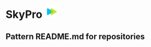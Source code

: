 # SkyPro <img src="https://github.com/cestxvcdim/skypro_static/blob/main/icons/skypro_logo.png" width="35">

## Pattern README.md for repositories
